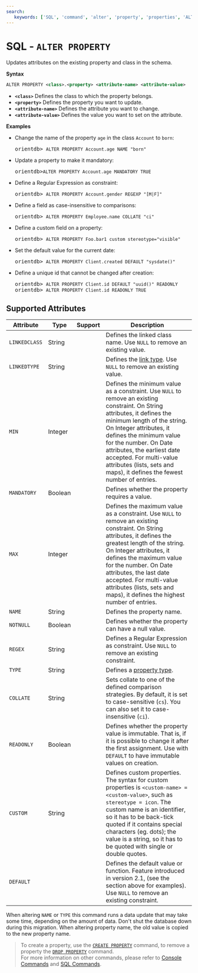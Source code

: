 ```yaml
---
search:
   keywords: ['SQL', 'command', 'alter', 'property', 'properties', 'ALTER PROPERTY']
---
```


# SQL - `ALTER PROPERTY`

Updates attributes on the existing property and class in the schema.

**Syntax**

```xml
ALTER PROPERTY <class>.<property> <attribute-name> <attribute-value>
```

- **`<class>`** Defines the class to which the property belongs.
- **`<property>`** Defines the property you want to update.
- **`<attribute-name>`** Defines the attribute you want to change.
- **`<attribute-value>`** Defines the value you want to set on the attribute.



**Examples**

- Change the name of the property `age` in the class `Account` to `born`:

  <pre>
  orientdb> <code class="lang-sql userinput">ALTER PROPERTY Account.age NAME "born"</code>
  </pre>

- Update a property to make it mandatory:

  <pre>
  orientdb><code class="lang-sql userinput">ALTER PROPERTY Account.age MANDATORY TRUE</code>
  </pre>

- Define a Regular Expression as constraint:

  <pre>
  orientdb> <code class="lang-sql userinput">ALTER PROPERTY Account.gender REGEXP "[M|F]"</code>
  </pre>

- Define a field as case-insensitive to comparisons:

  <pre>
  orientdb> <code class="lang-sql userinput">ALTER PROPERTY Employee.name COLLATE "ci"</code>
  </pre>

- Define a custom field on a property:

  <pre>
  orientdb> <code class="lang-sql userinput">ALTER PROPERTY Foo.bar1 custom stereotype="visible"</code>
  </pre>

- Set the default value for the current date:

  <pre>
  orientdb> <code class="lang-sql userinput">ALTER PROPERTY Client.created DEFAULT "sysdate()"</code>
  </pre>

- Define a unique id that cannot be changed after creation:

  <pre>
  orientdb> <code class="lang-sql userinput">ALTER PROPERTY Client.id DEFAULT "uuid()" READONLY</code>
  orientdb> <code class="lang-sql userinput">ALTER PROPERTY Client.id READONLY TRUE</code>
  </pre>





## Supported Attributes

|Attribute|Type|Support|Description|
|---|---|---|---|
| `LINKEDCLASS` | String | | Defines the linked class name.  Use `NULL` to remove an existing value.|
| `LINKEDTYPE` | String | | Defines the [link type](../general/Types.md).  Use `NULL` to remove an existing value.|
| `MIN` | Integer | | Defines the minimum value as a constraint.  Use `NULL` to remove an existing constraint.  On String attributes, it defines the minimum length of the string.  On Integer attributes, it defines the minimum value for the number.  On Date attributes, the earliest date accepted.  For multi-value attributes (lists, sets and maps), it defines the fewest number of entries.|
| `MANDATORY` | Boolean | | Defines whether the property requires a value. |
| `MAX` | Integer | | Defines the maximum value as a constraint.  Use `NULL` to remove an existing constraint.  On String attributes, it defines the greatest length of the string.  On Integer attributes, it defines the maximum value for the number.  On Date attributes, the last date accepted.  For multi-value attributes (lists, sets and maps), it defines the highest number of entries.|
| `NAME` | String || Defines the property name.|
| `NOTNULL` | Boolean || Defines whether the property can have a null value. |
| `REGEX` | String || Defines a Regular Expression as constraint.  Use `NULL` to remove an existing constraint.|
| `TYPE` | String || Defines a [property type](../general/Types.md).|
| `COLLATE` | String || Sets collate to one of the defined comparison strategies.  By default, it is set to case-sensitive (`cs`).  You can also set it to case-insensitive (`ci`).|
| `READONLY` | Boolean || Defines whether the property value is immutable.  That is, if it is possible to change it after the first assignment.  Use with `DEFAULT` to have immutable values on creation.|
| `CUSTOM` | String || Defines custom properties.  The syntax for custom properties is `<custom-name> = <custom-value>`, such as `stereotype = icon`. The custom name is an identifier, so it has to be back-tick quoted if it contains special characters (eg. dots); the value is a string, so it has to be quoted with single or double quotes.|
| `DEFAULT` | || Defines the default value or function.  Feature introduced in version 2.1, (see the section above for examples). Use `NULL` to remove an existing constraint.|

When altering `NAME` or `TYPE` this command runs a data update that may take some time, depending on the amount of data.  Don't shut the database down during this migration. When altering property name, the old value is copied to the new property name.



>To create a property, use the [`CREATE PROPERTY`](SQL-Create-Property.md) command, to remove a property the [`DROP PROPERTY`](SQL-Drop-Property.md) command.  
>For more information on other commands, please refer to [Console Commands](../console/Console-Commands.md) and [SQL Commands](SQL-Commands.md).
